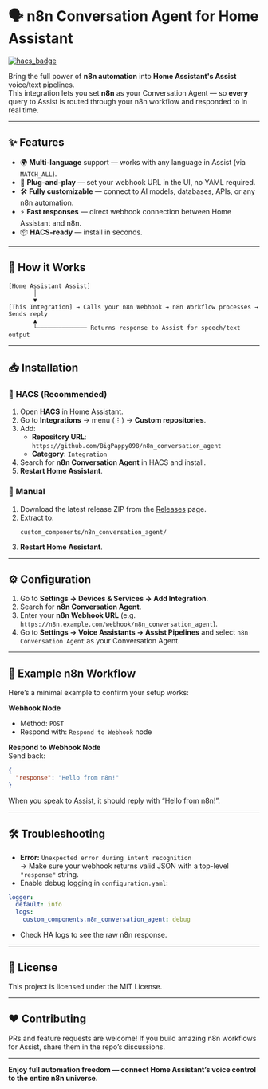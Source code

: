 # 🗣️ n8n Conversation Agent for Home Assistant

[![hacs_badge](https://img.shields.io/badge/HACS-Custom-orange.svg?style=for-the-badge)](https://hacs.xyz/)

Bring the full power of **n8n automation** into **Home Assistant's Assist** voice/text pipelines.  
This integration lets you set **n8n** as your Conversation Agent — so **every** query to Assist is routed through your n8n workflow and responded to in real time.

---

## ✨ Features

- 🌍 **Multi-language** support — works with any language in Assist (via `MATCH_ALL`).
- 🔌 **Plug-and-play** — set your webhook URL in the UI, no YAML required.
- 🛠 **Fully customizable** — connect to AI models, databases, APIs, or any n8n automation.
- ⚡ **Fast responses** — direct webhook connection between Home Assistant and n8n.
- 📦 **HACS-ready** — install in seconds.

---

## 📸 How it Works

```text
[Home Assistant Assist]
       │
       ▼
[This Integration] → Calls your n8n Webhook → n8n Workflow processes → Sends reply
       ▲
       └────────────── Returns response to Assist for speech/text output
```

---

## 📥 Installation

### 🔹 **HACS (Recommended)**
1. Open **HACS** in Home Assistant.
2. Go to **Integrations** → menu (⋮) → **Custom repositories**.
3. Add:
   - **Repository URL**: `https://github.com/BigPappy098/n8n_conversation_agent`
   - **Category**: `Integration`
4. Search for **n8n Conversation Agent** in HACS and install.
5. **Restart Home Assistant**.

### 🔹 Manual
1. Download the latest release ZIP from the [Releases](../../releases) page.
2. Extract to:
   ```
   custom_components/n8n_conversation_agent/
   ```
3. **Restart Home Assistant**.

---

## ⚙️ Configuration

1. Go to **Settings → Devices & Services → Add Integration**.
2. Search for **n8n Conversation Agent**.
3. Enter your **n8n Webhook URL** (e.g. `https://n8n.example.com/webhook/n8n_conversation_agent`).
4. Go to **Settings → Voice Assistants → Assist Pipelines** and select `n8n Conversation Agent` as your Conversation Agent.

---

## 🧪 Example n8n Workflow

Here’s a minimal example to confirm your setup works:

**Webhook Node**
- Method: `POST`
- Respond with: `Respond to Webhook` node

**Respond to Webhook Node**  
Send back:
```json
{
  "response": "Hello from n8n!"
}
```

When you speak to Assist, it should reply with “Hello from n8n!”.

---

## 🛠 Troubleshooting

- **Error:** `Unexpected error during intent recognition`  
  → Make sure your webhook returns valid JSON with a top-level `"response"` string.
- Enable debug logging in `configuration.yaml`:
```yaml
logger:
  default: info
  logs:
    custom_components.n8n_conversation_agent: debug
```
- Check HA logs to see the raw n8n response.

---

## 📄 License

This project is licensed under the MIT License.

---

## ❤️ Contributing

PRs and feature requests are welcome! If you build amazing n8n workflows for Assist, share them in the repo’s discussions.

---

**Enjoy full automation freedom — connect Home Assistant’s voice control to the entire n8n universe.**
